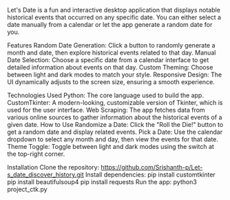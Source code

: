 Let's Date is a fun and interactive desktop application that displays notable historical events that occurred on any specific date. You can either select a date manually from a calendar or let the app generate a random date for you.

Features
Random Date Generation: Click a button to randomly generate a month and date, then explore historical events related to that day.
Manual Date Selection: Choose a specific date from a calendar interface to get detailed information about events on that day.
Custom Theming: Choose between light and dark modes to match your style.
Responsive Design: The UI dynamically adjusts to the screen size, ensuring a smooth experience.

Technologies Used
Python: The core language used to build the app.
CustomTkinter: A modern-looking, customizable version of Tkinter, which is used for the user interface.
Web Scraping: The app fetches data from various online sources to gather information about the historical events of a given date.
How to Use
Randomize a Date: Click the "Roll the Die!" button to get a random date and display related events.
Pick a Date: Use the calendar dropdown to select any month and day, then view the events for that date.
Theme Toggle: Toggle between light and dark modes using the switch at the top-right corner.

Installation
Clone the repository:
https://github.com/Srishanth-p/Let-s_date_discover_history.git
Install dependencies:
pip install customtkinter
pip install beautifulsoup4
pip install requests
Run the app:
python3 project_ctk.py
